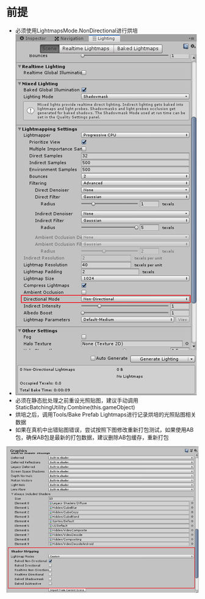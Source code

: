 
# 前提
  * 必须使用LightmapsMode.NonDirectional进行烘培
  * ![imgae](https://github.com/AtheosCode/PrefabLightmapping/blob/master/Snipaste_2019-12-03_17-16-33.png)
  * 必须在静态批处理之前重设光照贴图，建议手动调用StaticBatchingUtility.Combine(this.gameObject)
  * 烘培之后，调用Tools/Bake Prefab Lightmaps进行记录烘培的光照贴图相关数据
  * 如果在真机中出错贴图错误，尝试按照下图修改重新打包测试，如果使用AB包，确保AB包是最新的打包数据，建议删除AB包缓存，重新打包

![Graphics Settings](https://github.com/AtheosCode/PrefabLightmapping/blob/master/Snipaste_2019-12-03_17-11-39.png)
